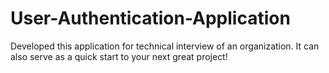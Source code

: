 # User-Authentication-Application
Developed this application for technical interview of an organization. It can also serve as a quick start to your next great project!
